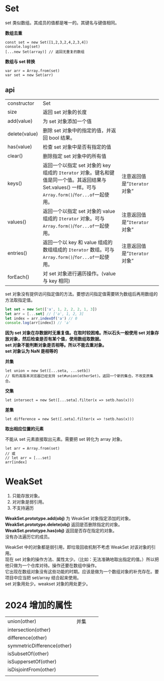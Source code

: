 # Set

set 类似数组。其成员的值都是唯一的。其键名与键值相同。

**数组去重**

    const set = new Set([1,2,3,2,4,2,3,4])
    console.log(set)
    [...new Set(array)] // 返回无重复的数组

**数组与 set 转换**

    var arr = Array.from(set)
    var set = new Set(arr)

## api

<!-- prettier-ignore-start -->
|      |      |     |     |
| -- | -- | --- | --- |
| constructor   | Set       |     |     |
| size    | 返回 set 对象的长度        |     |     |
| add(value)    | 为 set 对象添加一个值      |     |     |
| delete(value) | 删除 set 对象中的指定的值，并返回 bool 结果。   |     |     |
| has(value)    | 检查 set 对象中是否有指定的值    |     |     |
| clear() | 删除指定 set 对象中的所有值      |     |     |
| keys()  | 返回一个以指定 set 对象的 key 组成的 `Iterator` 对象。键名和键值是同一个值。其返回结果与 Set.values() 一样。可与`Array.form()`/`for...of`一起使用。 |  注意返回值是“`Iterator`对象”   |     |
| values()      | 返回一个以指定 set 对象的 value 组成的 `Iterator` 对象。可与`Array.form()`/`for...of`一起使用。      |  注意返回值是“`Iterator`对象”   |     |
| entries()     | 返回一个以 key 和 value 组成的数组组成的 `Iterator` 数组。可与`Array.form()`/`for...of`一起使用。    |  注意返回值是“`Iterator`对象”   |     |
| forEach()     | 对 set 对象进行遍历操作。(value 与 key 相同)          |     |     |
<!-- prettier-ignore-end -->

set 对象没有提供访问指定值的方法。要想访问指定值需要转为数组后再用数组的方法取指定值。

```js
let set = new Set(['a', 1, 2, 2, 2, 1, 3])
let arr = [...set] // ['a', 1, 2, 3]
let index = arr.indexOf('a') // 0
console.log(arr[index]) // 'a'
```

**因为 set 对象在存数据时无重复值。在取时较困难。所以石头一般使用 set 对象存放对象，然后检查是否有某个值，使用数组取数据。**  
**set 对象不能判断对象是否相等。所以不能去重对象。**  
**set 对象认为 NaN 是相等的**

**并集**

    let union = new Set([...seta, ...setb])
    // 有的高版本浏览器已经支持 set#union(otherSet)。返回一个新的集合。不改变原集合。

**交集**

    let intersect = new Set([...seta].filter(x => setb.has(x)))

**差集**

    let difference = new Set([.seta].filter(x => !setb.has(x)))

**取出相应位置的元素**

不能从 set 元素直接取出元素。需要把 set 转化为 array 对象。

    let arr = Array.from(set)
    // 或
    // let arr = [...set]
    arr[index]

# WeakSet

1. 只能存放对象。
2. 对对象是弱引用。
3. 不支持遍历

**WeakSet.prototype.add(obj)** 为 WeakSet 对象指定添加的对象。  
**WeakSet.prototype.delete(obj)** 返回是否删除指定的对象。  
**WeakSet.prototype.has(obj)** 返回是否存在指定的对象。  
没有办法遍历它的成员。

WeakSet 中的对象都是弱引用，即垃圾回收机制不考虑 WeakSet 对该对象的引用。  
现在 set 对象的操作方法、属性太少。（比如：无法准确地取出指定的值。）所以把他只做为一个仓库对待。操作还要在数组中操作。  
它出现在数组对象没有这些功能的时期。应该是做为一个数组对象的补充存在。要项目中应当把 set/array 结合起来使用。  
set 对象用处少。weakset 对象的用处更少。

# 2024 增加的属性

|                            |      |     |     |
| -------------------------- | ---- | --- | --- |
| union(other)               | 并集 |     |     |
| intersection(other)        |      |     |     |
| difference(other)          |      |     |     |
| symmetricDifference(other) |      |     |     |
| isSubsetOf(other)          |      |     |     |
| isSuppersetOf(other)       |      |     |     |
| isDisjointFrom(other)      |      |     |     |
|                            |      |     |     |
